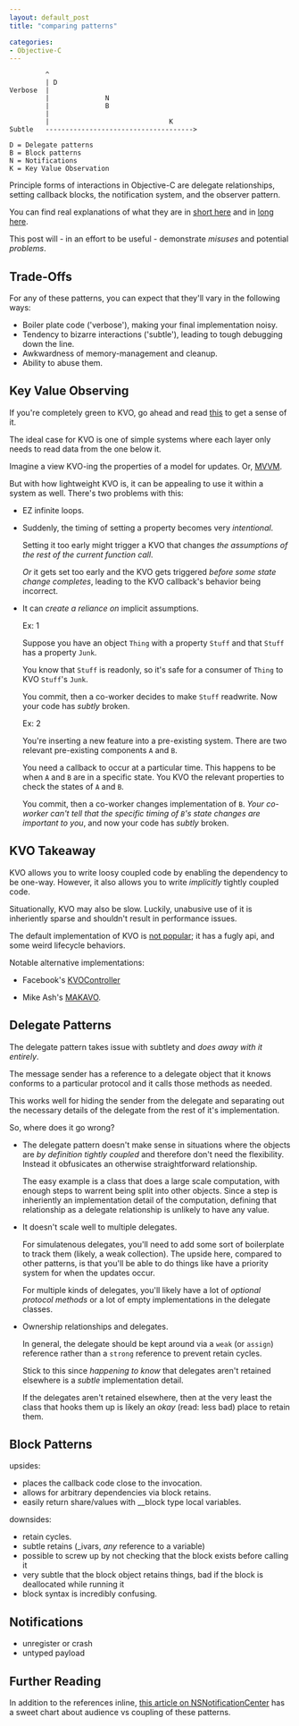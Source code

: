 ```yaml
---
layout: default_post
title: "comparing patterns"

categories:
- Objective-C
---
```


             ^
             | D
    Verbose  |
             |              N
             |              B
             |
             |                              K
    Subtle   ------------------------------------->

	D = Delegate patterns
	B = Block patterns
	N = Notifications
	K = Key Value Observation

Principle forms of interactions in Objective-C are delegate relationships, setting callback blocks, the notification system, and the observer pattern.

You can find real explanations of what they are in [short here](http://nshipster.com/key-value-observing/) and in [long here](https://www.objc.io/issues/7-foundation/communication-patterns/#delegation).

This post will - in an effort to be useful - demonstrate _misuses_ and potential _problems_.

<!---
<!–end_preview–>
-->


Trade-Offs
---------------
For any of these patterns, you can expect that they'll vary in the following ways:

* Boiler plate code ('verbose'), making your final implementation noisy.
* Tendency to bizarre interactions ('subtle'), leading to tough debugging down the line.
* Awkwardness of memory-management and cleanup.
* Ability to abuse them.


Key Value Observing
----------------
If you're completely green to KVO, go ahead and read [this](http://nshipster.com/key-value-observing/) to get a sense of it.

The ideal case for KVO is one of simple systems where each layer only needs to read data from the one below it. 

Imagine a view KVO-ing the properties of a model for updates. Or, [MVVM](https://en.wikipedia.org/wiki/Model%E2%80%93view%E2%80%93viewmodel).

But with how lightweight KVO is, it can be appealing to use it within a system as well. There's two problems with this:

* EZ infinite loops.

* Suddenly, the timing of setting a property becomes very _intentional_.

   Setting it too early might trigger a KVO that changes _the assumptions of the rest of the current function call_.

   _Or_  it gets set too early and the KVO gets triggered _before some state change completes_, leading to the KVO callback's behavior being incorrect.

* It can _create a reliance on_ implicit assumptions.

   Ex: 1    

   Suppose you have an object `Thing` with a property `Stuff` and that `Stuff` has a property `Junk`.

   You know that `Stuff` is readonly, so it's safe for a consumer of `Thing` to KVO `Stuff`'s `Junk`.

   You commit, then a co-worker decides to make `Stuff` readwrite. Now your code has _subtly_ broken.

   Ex: 2

   You're inserting a new feature into a pre-existing system. There are two relevant pre-existing components `A` and `B`.

   You need a callback to occur at a particular time. This happens to be when `A` and `B` are in a specific state. You KVO the relevant properties to check the states of `A` and `B`.

   You commit, then a co-worker changes implementation of `B`. _Your co-worker can't tell that the specific timing of `B`'s state changes are important to you_, and now your code has _subtly_ broken.


KVO Takeaway
-------------
KVO allows you to write loosy coupled code by enabling the dependency to be one-way. However, it also allows you to write _implicitly_ tightly coupled code.

Situationally, KVO may also be slow. Luckily, unabusive use of it is inheriently sparse and shouldn't result in performance issues.

The default implementation of KVO is [not popular](http://khanlou.com/2013/12/kvo-considered-harmful/); it has a fugly api, and some weird lifecycle behaviors. 

Notable alternative implementations:

* Facebook's [KVOController](https://github.com/facebook/KVOController)

* Mike Ash's [MAKAVO](https://github.com/mikeash/MAKVONotificationCenter).


Delegate Patterns
-----------------
The delegate pattern takes issue with subtlety and _does away with it entirely_.

The message sender has a reference to a delegate object that it knows conforms to a particular protocol and it calls those methods as needed.

This works well for hiding the sender from the delegate and separating out the necessary details of the delegate from the rest of it's implementation. 

So, where does it go wrong?

* The delegate pattern doesn't make sense in situations where the objects are _by definition tightly coupled_ and therefore don't need the flexibility. Instead it obfusicates an otherwise straightforward relationship. 

   The easy example is a class that does a large scale computation, with enough steps to warrent being split into other objects. Since a step is inheriently an implementation detail of the computation, defining that relationship as a delegate relationship is unlikely to have any value.

* It doesn't scale well to multiple delegates.

   For simulatenous delegates, you'll need to add some sort of boilerplate to track them (likely, a weak collection). The upside here, compared to other patterns, is that you'll be able to do things like have a priority system for when the updates occur.

   For multiple kinds of delegates, you'll likely have a lot of _optional protocol methods_ or a lot of empty implementations in the delegate classes.

* Ownership relationships and delegates.

   In general, the delegate should be kept around via a `weak` (or `assign`) reference rather than a `strong` reference to prevent retain cycles.

   Stick to this since _happening to know_ that delegates aren't retained elsewhere is a _subtle_ implementation detail.

   If the delegates aren't retained elsewhere, then at the very least the class that hooks them up is likely an _okay_ (read: less bad) place to retain them.


Block Patterns
-----------------






upsides:
* places the callback code close to the invocation.
* allows for arbitrary dependencies via block retains.
* easily return share/values with __block type local variables.

downsides:
* retain cycles.
* subtle retains (_ivars, _any_ reference to a variable)
* possible to screw up by not checking that the block exists before calling it
* very subtle that the block object retains things, bad if the block is deallocated while running it
* block syntax is incredibly confusing.






Notifications
------------------


* unregister or crash
* untyped payload




Further Reading
------------------
In addition to the references inline, [this article on NSNotificationCenter](http://nshipster.com/nsnotification-and-nsnotificationcenter/) has a sweet chart about audience vs coupling of these patterns.
